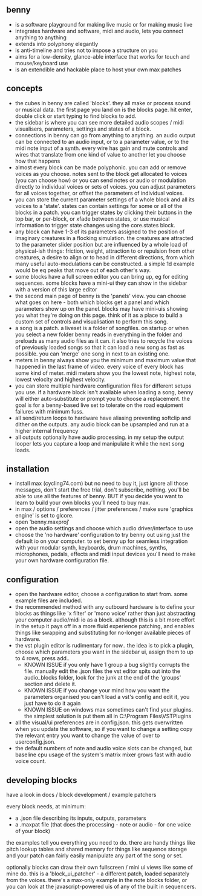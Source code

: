 benny
----------
- is a software playground for making live music or for making music live
- integrates hardware and software, midi and audio, lets you connect anything to anything
- extends into polyphony elegantly
- is anti-timeline and tries not to impose a structure on you
- aims for a low-density, glance-able interface that works for touch and mouse/keyboard use
- is an extendible and hackable place to host your own max patches

concepts
--------
- the cubes in benny are called 'blocks'. they all make or process sound or musical data. the first page you land on is the blocks page. hit enter, double click or start typing to find blocks to add.
- the sidebar is where you can see more detailed audio scopes / midi visualisers, parameters, settings and states of a block.
- connections in benny can go from anything to anything. an audio output can be connected to an audio input, or to a parameter value, or to the midi note input of a synth. every wire has gain and mute controls and wires that translate from one kind of value to another let you choose how that happens
- almost every block can be made polyphonic. you can add or remove voices as you choose. notes sent to the block get allocated to voices (you can choose how) or you can send notes or audio or modulation directly to individual voices or sets of voices. you can adjust parameters for all voices together, or offset the parameters of individual voices.
- you can store the current parameter settings of a whole block and all its voices to a 'state'. states can contain settings for some or all of the blocks in a patch. you can trigger states by clicking their buttons in the top bar, or per-block, or xfade between states, or use musical information to trigger state changes using the core.states block.
- any block can have 1-3 of its parameters assigned to the position of imaginary creatures in a flocking simulation. the creatures are attracted to the parameter slider position but are influenced by a whole load of physical-ish things: friction, weight, attraction to or repulsion from other creatures, a desire to align or to head in different directions, from which many useful auto-modulations can be constructed. a simple 1d example would be eq peaks that move out of each other's way.
- some blocks have a full screen editor you can bring up, eg for editing sequences. some blocks have a mini-ui they can show in the sidebar with a version of this large editor
- the second main page of benny is the 'panels' view. you can choose what goes on here - both which blocks get a panel and which parameters show up on the panel. blocks may have mini-uis showing you what they're doing on this page. think of it as a place to build a custom set of controls and visualisation to perform this song.
- a song is a patch. a liveset is a folder of songfiles. on startup or when you select a new folder benny reads in everything in the folder and preloads as many audio files as it can. it also tries to recycle the voices of previously loaded songs so that it can load a new song as fast as possible. you can 'merge' one song in next to an existing one.
- meters in benny always show you the minimum and maximum value that happened in the last frame of video. every voice of every block has some kind of meter. midi meters show you the lowest note, highest note, lowest velocity and highest velocity.
- you can store multiple hardware configuration files for different setups you use. if a hardware block isn't available when loading a song, benny will either auto-substitute or prompt you to choose a replacement. the goal is for a benny-based live set to tolerate on the road equipment failures with minimum fuss.
- all send/return loops to hardware have aliasing preventing softclip and dither on the outputs. any audio block can be upsampled and run at a higher internal frequency
- all outputs optionally have audio processing. in my setup the output looper lets you capture a loop and manipulate it while the next song loads.

installation
------------
- install max (cycling74.com) but no need to buy it, just ignore all those messages, don't start the free trial, don't subscribe, nothing. you'll be able to use all the features of benny. BUT if you decide you want to learn to build your own blocks you'll need to buy max.
- in max / options / preferences / jitter preferences / make sure 'graphics engine' is set to glcore.
- open 'benny.maxproj'
- open the audio settings and choose which audio driver/interface to use
- choose the 'no hardware' configuration to try benny out using just the default io on your computer. to set benny up for seamless integration with your modular synth, keyboards, drum machines, synths, microphones, pedals, effects and midi input devices you'll need to make your own hardware configuration file.

configuration
-------------
- open the hardware editor, choose a configuration to start from. some example files are included.
- the recommended method with any outboard hardware is to define your blocks as things like 'x filter' or 'mono voice' rather than just abstracting your computer audio/midi io as a block. although this is a bit more effort in the setup it pays off in a more fluid experience patching, and enables things like swapping and substituting for no-longer available pieces of hardware.
- the vst plugin editor is rudimentary for now.. the idea is to pick a plugin, choose which parameters you want in the sidebar ui, assign them to up to 4 rows, press add..
    - KNOWN ISSUE if you only have 1 group a bug slightly corrupts the file. manually edit the .json files the vst editor spits out into the audio_blocks folder, look for the junk at the end of the 'groups' section and delete it.
    - KNOWN ISSUE if you change your mind how you want the parameters organised you can't load a vst's config and edit it, you just have to do it again 
    - KNOWN ISSUE on windows max sometimes can't find your plugins. the simplest solution is put them all in C:\Program Files\VSTPlugins
- all the visual/ui preferences are in config.json. this gets overwritten when you update the software, so if you want to change a setting copy the relevant entry you want to change the value of over to userconfig.json.
- the default numbers of note and audio voice slots can be changed, but baseline cpu usage of the system's matrix mixer grows fast with audio voice count.
   
developing blocks
-----------------
have a look in docs / block development / example patchers

every block needs, at minimum:
- a .json file describing its inputs, outputs, parameters
- a .maxpat file (that does the processing - note or audio - for one voice of your block)

the examples tell you everything you need to do. there are handy things like pitch lookup tables and shared memory for things like sequence storage and your patch can fairly easily manipulate any part of the song or set. 

optionally blocks can draw their own fullscreen / mini ui views like some of mine do. this is a 'block_ui_patcher' - a different patch, loaded separately from the voices. there's a max-only example in the note blocks folder, or you can look at the javascript-powered uis of any of the built in sequencers.
